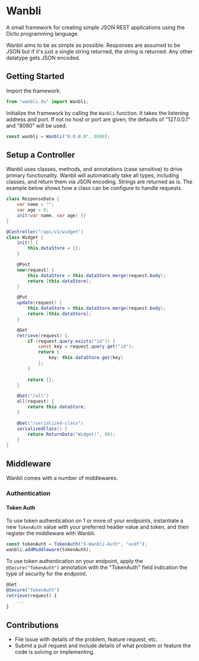 # Wanbli

A small framework for creating simple JSON REST applications using the Dictu programming language.

Wanbli aims to be as simple as possible. Responses are assumed to be JSON but if it's just a single string returned, the string is returned. Any other datatype gets JSON encoded.

## Getting Started

Import the framework:

```js
from "wanbli.du" import Wanbli;
```

Initialize the framework by calling the `Wanbli` function. It takes the listening address and port. If not no host or port are given, the defaults of "127.0.0.1" and "8080" will be used.

```js
const wanbli = Wanbli("0.0.0.0", 8080);
```

## Setup a Controller

Wanbli uses classes, methods, and annotations (case sensitive) to drive primary functionality. Wanbli will automatically take all types, including classes, and return them via JSON encoding. Strings are returned as is. The example below shows how a class can be configure to handle requests.

```cs
class ResponseData {
    var name = "";
    var age = 0;
    init(var name, var age) {}
}

@Controller("/api/v1/widget")
class Widget {
    init() {
        this.dataStore = {};
    }

    @Post
    new(request) {
        this.dataStore = this.dataStore.merge(request.body);
        return [this.dataStore];
    }

    @Put
    update(request) {
        this.dataStore = this.dataStore.merge(request.body);
        return [this.dataStore];
    }

    @Get
    retrieve(request) {
        if (request.query.exists("id")) {
            const key = request.query.get("id");
            return {
                key: this.dataStore.get(key)
            };
        }
        
        return {};
    }

    @Get("/all")
    all(request) {
        return this.dataStore;
    }

    @Get("/serialized-class")
    serializedClass() {
        return ReturnData("Widget!", 99);
    }
}
```

## Middleware

Wanbli comes with a number of middlewares.

### Authentication

#### Token Auth

To use token authentication on 1 or more of your endpoints, instantiate a new `TokenAuth` value with your preferred header value and token, and then register the middleware with Wanbli.

```js
const tokenAuth = TokenAuth("X-Wanbli-Auth", "asdf");
wanbli.addMiddleware(tokenAuth);
```

To use token authentication on your endpoint, apply the `@Secure("TokenAuth")` annotation with the "TokenAuth" field indication the type of security for the endpoint.

```js
@Get
@Secure("TokenAuth")
retrieve(request) {
    ...
}
```

## Contributions

* File Issue with details of the problem, feature request, etc.
* Submit a pull request and include details of what problem or feature the code is solving or implementing.
